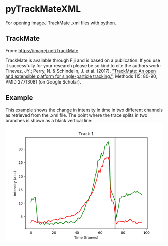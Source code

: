 # pyTrackMateXML
For opening ImageJ TrackMate .xml files with python.

## TrackMate
From: https://imagej.net/TrackMate

TrackMate is available through Fiji and is based on a publication. If you use it successfully for your research please be so kind to cite the authors work: Tinevez, JY.; Perry, N. & Schindelin, J. et al. (2017), ["TrackMate: An open and extensible platform for single-particle tracking."](http://www.sciencedirect.com/science/article/pii/S1046202316303346), Methods 115: 80-90, PMID 27713081 (on Google Scholar). 

## Example
This example shows the change in intensity in time in two different channels as retrieved from the .xml file. The point where the trace splits in two branches is shown as a black vertical line:
![Example trace](example.png?raw=true "Example trace")
